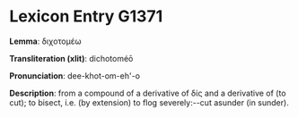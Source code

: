 # Lexicon Entry G1371

**Lemma**: διχοτομέω

**Transliteration (xlit)**: dichotoméō

**Pronunciation**: dee-khot-om-eh'-o

**Description**:
from a compound of a derivative of δίς and a derivative of  (to cut); to bisect, i.e. (by extension) to flog severely:--cut asunder (in sunder).
